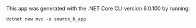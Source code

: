 This app was generated with the .NET Core CLI version 6.0.100 by running:
```
dotnet new mvc -o source_6_app
```
